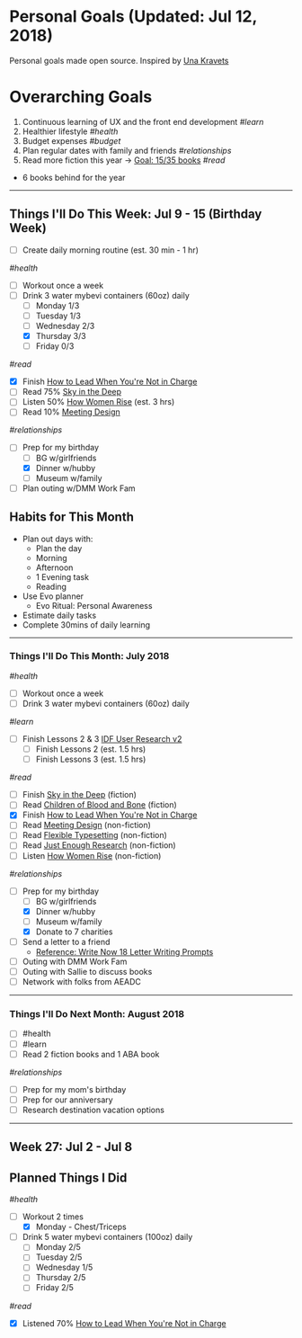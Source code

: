 Personal Goals (Updated: Jul 12, 2018)
==============

Personal goals made open source. Inspired by [Una Kravets](https://una.im/personal-goals-guide/)

# Overarching Goals
1. Continuous learning of UX and the front end development _#learn_
2. Healthier lifestyle _#health_
3. Budget expenses _#budget_
4. Plan regular dates with family and friends _#relationships_
5. Read more fiction this year -> [Goal: 15/35 books](https://www.goodreads.com/user_challenges/10348403) _#read_ 
  - 6 books behind for the year

---

## Things I'll Do This Week: Jul 9 - 15 (Birthday Week)

- [ ] Create daily morning routine (est. 30 min - 1 hr)

_#health_
- [ ] Workout once a week
- [ ] Drink 3 water mybevi containers (60oz) daily
  - [ ] Monday 1/3
  - [ ] Tuesday 1/3
  - [ ] Wednesday 2/3
  - [x] Thursday 3/3
  - [ ] Friday 0/3

_#read_
- [x] Finish [How to Lead When You're Not in Charge](https://www.goodreads.com/book/show/33098700-how-to-lead-when-you-re-not-in-charge)
- [ ] Read 75% [Sky in the Deep](https://www.goodreads.com/book/show/34726469-sky-in-the-deep1)
- [ ] Listen 50% [How Women Rise](https://www.goodreads.com/book/show/36204301-how-women-rise) (est. 3 hrs) 
- [ ] Read 10% [Meeting Design](https://www.goodreads.com/book/show/36687954-meeting-design) 

_#relationships_
- [ ] Prep for my birthday
  - [ ] BG w/girlfriends
  - [x] Dinner w/hubby
  - [ ] Museum w/family
- [ ] Plan outing w/DMM Work Fam 

## Habits for This Month
- Plan out days with: 
  - Plan the day
  - Morning
  - Afternoon
  - 1 Evening task
  - Reading
- Use Evo planner
  - Evo Ritual: Personal Awareness
- Estimate daily tasks
- Complete 30mins of daily learning
  
---

### Things I'll Do This Month: July 2018
_#health_
- [ ] Workout once a week
- [ ] Drink 3 water mybevi containers (60oz) daily

_#learn_
- [ ] Finish Lessons 2 & 3 [IDF User Research v2](https://github.com/candicodeit/personal-goals/projects/3)
  - [ ] Finish Lessons 2 (est. 1.5 hrs)
  - [ ] Finish Lessons 3 (est. 1.5 hrs)

_#read_
- [ ] Finish [Sky in the Deep](https://www.goodreads.com/book/show/34726469-sky-in-the-deep1) (fiction)
- [ ] Read [Children of Blood and Bone](https://www.goodreads.com/book/show/34728667-children-of-blood-and-bone) (fiction)
- [x] Finish [How to Lead When You're Not in Charge](https://www.goodreads.com/book/show/33098700-how-to-lead-when-you-re-not-in-charge)
- [ ] Read [Meeting Design](https://www.goodreads.com/book/show/36687954-meeting-design) (non-fiction)
- [ ] Read [Flexible Typesetting](https://abookapart.com/products/flexible-typesetting) (non-fiction)
- [ ] Read [Just Enough Research](https://abookapart.com/products/just-enough-research) (non-fiction)
- [ ] Listen [How Women Rise](https://www.goodreads.com/book/show/36204301-how-women-rise) (non-fiction)

_#relationships_
- [ ] Prep for my birthday
  - [ ] BG w/girlfriends
  - [x] Dinner w/hubby
  - [ ] Museum w/family
  - [x] Donate to 7 charities 
- [ ] Send a letter to a friend
  - [Reference: Write Now 18 Letter Writing Prompts](https://www.littlegirldesigns.com/write-now-18-letter-writing-prompts/)
- [ ] Outing with DMM Work Fam
- [ ] Outing with Sallie to discuss books
- [ ] Network with folks from AEADC

--- 

### Things I'll Do Next Month: August 2018
- [ ] #health
- [ ] #learn
- [ ] Read 2 fiction books and 1 ABA book

_#relationships_
- [ ] Prep for my mom's birthday
- [ ] Prep for our anniversary
- [ ] Research destination vacation options 

--- 
## Week 27: Jul 2 - Jul 8

## Planned Things I Did
_#health_
- [ ] Workout 2 times 
  - [x] Monday - Chest/Triceps
- [ ] Drink 5 water mybevi containers (100oz) daily
  - [ ] Monday 2/5
  - [ ] Tuesday 2/5
  - [ ] Wednesday 1/5
  - [ ] Thursday 2/5
  - [ ] Friday 2/5

_#read_
- [x] Listened 70% [How to Lead When You're Not in Charge](https://www.goodreads.com/book/show/33098700-how-to-lead-when-you-re-not-in-charge?from_search=true)
